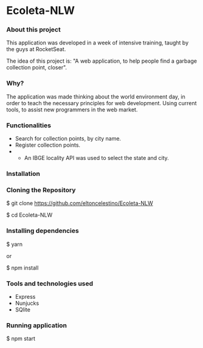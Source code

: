# Ecoleta-NLW

### About this project
This application was developed in a week of intensive training, taught by the guys at RocketSeat.
 
The idea of this project is: "A web application, to help people find a garbage collection point, closer".

### Why?
The application was made thinking about the world environment day, in order to teach the necessary principles for web development. Using current tools, to assist new programmers in the web market.

### Functionalities
* Search for collection points, by city name.
* Register collection points.
* * An IBGE locality API was used to select the state and city.

### Installation

### Cloning the Repository
$ git clone https://github.com/eltoncelestino/Ecoleta-NLW

$ cd Ecoleta-NLW

### Installing dependencies
$ yarn

or

$ npm install

### Tools and technologies used
* Express
* Nunjucks
* SQlite

### Running application
$ npm start
